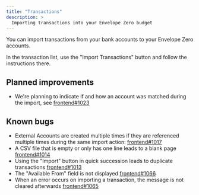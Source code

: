 ```yaml
---
title: "Transactions"
description: >
  Importing transactions into your Envelope Zero budget
---
```


You can import transactions from your bank accounts to your Envelope Zero accounts.

In the transaction list, use the "Import Transactions" button and follow the instructions there.

## Planned improvements

- We're planning to indicate if and how an account was matched during the import, see [frontend#1023](https://github.com/envelope-zero/frontend/issues/1023)

## Known bugs

- External Accounts are created multiple times if they are referenced multiple times during the same import action: [frontend#1017](https://github.com/envelope-zero/frontend/issues/1017)
- A CSV file that is empty or only has one line leads to a blank page [frontend#1014](https://github.com/envelope-zero/frontend/issues/1014)
- Using the "Import" button in quick succession leads to duplicate transactions [frontend#1013](https://github.com/envelope-zero/frontend/issues/1013)
- The "Available From" field is not displayed [frontend#1066](https://github.com/envelope-zero/frontend/issues/1066)
- When an error occurs on importing a transaction, the message is not cleared afterwards [frontend#1065](https://github.com/envelope-zero/frontend/issues/1065)
